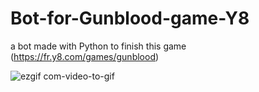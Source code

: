 # Bot-for-Gunblood-game-Y8
a bot made with Python to finish this game (https://fr.y8.com/games/gunblood)

![ezgif com-video-to-gif](https://user-images.githubusercontent.com/46169956/82121789-a4bfb000-975d-11ea-957e-164cfa616281.gif)
